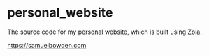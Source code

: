 # personal_website

The source code for my personal website, which is built using Zola.

https://samuelbowden.com
